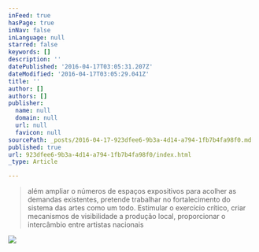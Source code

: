 ```yaml
---
inFeed: true
hasPage: true
inNav: false
inLanguage: null
starred: false
keywords: []
description: ''
datePublished: '2016-04-17T03:05:31.207Z'
dateModified: '2016-04-17T03:05:29.041Z'
title: ''
author: []
authors: []
publisher:
  name: null
  domain: null
  url: null
  favicon: null
sourcePath: _posts/2016-04-17-923dfee6-9b3a-4d14-a794-1fb7b4fa98f0.md
published: true
url: 923dfee6-9b3a-4d14-a794-1fb7b4fa98f0/index.html
_type: Article

---
```

> além ampliar o números de
> espaços expositivos para acolher as demandas existentes, pretende trabalhar no
> fortalecimento do sistema das artes como um todo. Estimular o exercício
> crítico, criar mecanismos de visibilidade a produção local, proporcionar o
> intercâmbio entre artistas nacionais 

![](https://the-grid-user-content.s3-us-west-2.amazonaws.com/937d20e9-66c9-49ba-95db-f3ea4614cc2e.png)